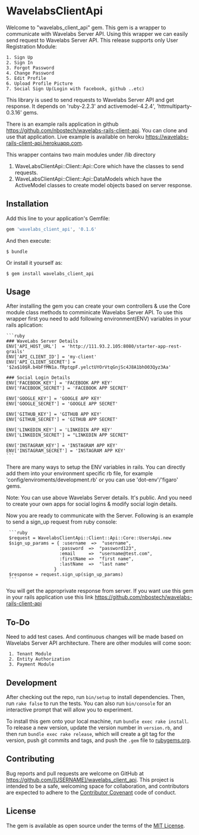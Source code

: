 # WavelabsClientApi

Welcome to "wavelabs_client_api" gem. This gem is a wrapper to communicate with Wavelabs Server API. Using this wrapper we can easily send request to Wavelabs Server API. This release supports only User Registration Module:

    1. Sign Up
    2. Sign In
    3. Forgot Password
    4. Change Password
    5. Edit Profile
    6. Upload Profile Picture
    7. Social Sign Up(Login with facebook, github ..etc)

This library is used to send requests to Wavelabs Server API and get response. It depends on 'ruby-2.2.3' and activemodel-4.2.4', 'httmultiparty-0.3.16' gems. 

There is an example rails application in github https://github.com/nbostech/wavelabs-rails-client-api. You can clone and use that application. Live example is available on heroku
 https://wavelabs-rails-client-api.herokuapp.com.

This wrapper contains two main modules under /lib directory

 1. WaveLabsClientApi::Client::Api::Core which have the classes to send requests.
 2. WaveLabsClientApi::Client::Api::DataModels which have the ActiveModel classes
    to create model objects based on server response.


## Installation

Add this line to your application's Gemfile:

```ruby
gem 'wavelabs_client_api', '0.1.6'
```

And then execute:

    $ bundle

Or install it yourself as:

    $ gem install wavelabs_client_api

## Usage

  After installing the gem you can create your own controllers & use the Core module class methods to comminicate Wavelabs Server API. To use this wrapper first you need to add following environment(ENV) variables in your rails aplication:

    ```ruby
    ### WaveLabs Server Details 
    ENV['API_HOST_URL']  = 'http://111.93.2.105:8080/starter-app-rest-grails'
    ENV['API_CLIENT_ID'] = 'my-client'
    ENV['API_CLIENT_SECRET'] = '$2a$10$R.b4bFfMN1a.fRptqpF.yelctUYOrVtqGnjSc4J8A1bhO03Qyz3Aa' 
    
    ### Social Login Details
    ENV['FACEBOOK_KEY'] = 'FACEBOOK APP KEY'
    ENV['FACEBOOK_SECRET'] = 'FACEBOOK APP SECRET'

    ENV['GOOGLE_KEY'] = 'GOOGLE APP KEY'
    ENV['GOOGLE_SECRET'] = 'GOOGLE APP SECRET'

    ENV['GITHUB_KEY'] = 'GITHUB APP KEY'
    ENV['GITHUB_SECRET'] = 'GITHUB APP SECRET'

    ENV['LINKEDIN_KEY'] = 'LINKEDIN APP KEY'
    ENV['LINKEDIN_SECRET'] = "LINKEDIN APP SECRET"

    ENV['INSTAGRAM_KEY'] = 'INSTAGRAM APP KEY'
    ENV['INSTAGRAM_SECRET'] = 'INSTAGRAM APP KEY'
    ```

  There are many ways to setup the ENV variables in rails. You can directly add them into your environment specific rb file, for example 'config/enviroments/development.rb' or you can use 'dot-env'/'figaro' gems.

  Note: You can use above Wavelabs Server details. It's public. And you need to create your own apps for social logins & modify social login details.

  Now you are ready to communicate with the Server. Following is an example to send a sign_up request from ruby console:

     ```ruby
     $request = WavelabsClientApi::Client::Api::Core::UsersApi.new
     $sign_up_params = { :username  =>  "username",
                        :password  =>  "password123",
                        :email     =>  "username@test.com",
                        :firstName =>  "first name",
                        :lastName  =>  "last name"
                      }
     $response = request.sign_up(sign_up_params)
     ```
   You will get the approprivate response from server. If you want use this gem in your rails application use this link https://github.com/nbostech/wavelabs-rails-client-api
   
## To-Do

 Need to add test cases. And continuous changes will be made based on Wavelabs Server API architecture. There are other modules will come soon:
     
     1. Tenant Module
     2. Entity Authorization
     3. Payment Module

## Development

After checking out the repo, run `bin/setup` to install dependencies. Then, run `rake false` to run the tests. You can also run `bin/console` for an interactive prompt that will allow you to experiment.

To install this gem onto your local machine, run `bundle exec rake install`. To release a new version, update the version number in `version.rb`, and then run `bundle exec rake release`, which will create a git tag for the version, push git commits and tags, and push the `.gem` file to [rubygems.org](https://rubygems.org).

## Contributing

Bug reports and pull requests are welcome on GitHub at https://github.com/[USERNAME]/wavelabs_client_api. This project is intended to be a safe, welcoming space for collaboration, and contributors are expected to adhere to the [Contributor Covenant](contributor-covenant.org) code of conduct.


## License

The gem is available as open source under the terms of the [MIT License](http://opensource.org/licenses/MIT).

